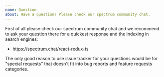 ```yaml
---
name: Question
about: Have a question? Please check our spectrum community chat.
---
```


First of all please check our spectrum community chat and we recommend to ask your question there for a quickest response and the indexing in search engines: 
- https://spectrum.chat/react-redux-ts

The only good reason to use issue tracker for your questions would be for "special requests" that doesn't fit into bug reports and feature requests categories.
